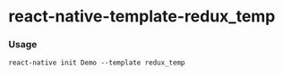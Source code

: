 # react-native-template-redux_temp
 
 ### Usage

```
react-native init Demo --template redux_temp
```